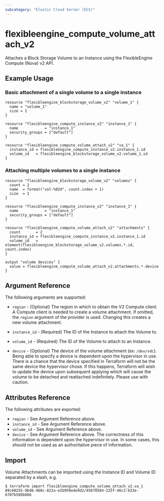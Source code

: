 ```yaml
---
subcategory: "Elastic Cloud Server (ECS)"
---
```


# flexibleengine_compute_volume_attach_v2

Attaches a Block Storage Volume to an Instance using the FlexibleEngine
Compute (Nova) v2 API.

## Example Usage

### Basic attachment of a single volume to a single instance

```hcl
resource "flexibleengine_blockstorage_volume_v2" "volume_1" {
  name = "volume_1"
  size = 1
}

resource "flexibleengine_compute_instance_v2" "instance_1" {
  name            = "instance_1"
  security_groups = ["default"]
}

resource "flexibleengine_compute_volume_attach_v2" "va_1" {
  instance_id = flexibleengine_compute_instance_v2.instance_1.id
  volume_id   = flexibleengine_blockstorage_volume_v2.volume_1.id
}
```

### Attaching multiple volumes to a single instance

```hcl
resource "flexibleengine_blockstorage_volume_v2" "volumes" {
  count = 2
  name  = format("vol-%02d", count.index + 1)
  size  = 1
}

resource "flexibleengine_compute_instance_v2" "instance_1" {
  name            = "instance_1"
  security_groups = ["default"]
}

resource "flexibleengine_compute_volume_attach_v2" "attachments" {
  count       = 2
  instance_id = flexibleengine_compute_instance_v2.instance_1.id
  volume_id   = element(flexibleengine_blockstorage_volume_v2.volumes.*.id, count.index)
}

output "volume devices" {
  value = flexibleengine_compute_volume_attach_v2.attachments.*.device
}
```

## Argument Reference

The following arguments are supported:

* `region` - (Optional) The region in which to obtain the V2 Compute client.
    A Compute client is needed to create a volume attachment. If omitted, the
    `region` argument of the provider is used. Changing this creates a
    new volume attachment.

* `instance_id` - (Required) The ID of the Instance to attach the Volume to.

* `volume_id` - (Required) The ID of the Volume to attach to an Instance.

* `device` - (Optional) The device of the volume attachment (ex: `/dev/vdc`).
  Being able to specify a device is dependent upon the hypervisor in use.
  There is a chance that the device specified in Terraform will not be
  the same device the hypervisor chose. If this happens, Terraform will wish
  to update the device upon subsequent applying which will cause the volume
  to be detached and reattached indefinitely. Please use with caution.

## Attributes Reference

The following attributes are exported:

* `region` - See Argument Reference above.
* `instance_id` - See Argument Reference above.
* `volume_id` - See Argument Reference above.
* `device` - See Argument Reference above. The correctness of this
  information is dependent upon the hypervisor in use. In some cases, this
  should not be used as an authoritative piece of information.

## Import

Volume Attachments can be imported using the Instance ID and Volume ID
separated by a slash, e.g.

```
$ terraform import flexibleengine_compute_volume_attach_v2.va_1 89c60255-9bd6-460c-822a-e2b959ede9d2/45670584-225f-46c3-b33e-6707b589b666
```
